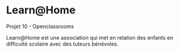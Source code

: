 # Learn@Home
Projet 10 - Openclassrooms

Learn@Home est une association qui met en relation des enfants en difficulté scolaire avec des tuteurs bénévoles. 
